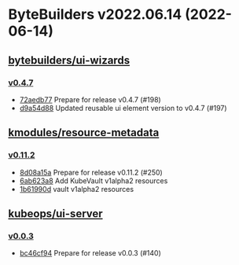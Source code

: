 # ByteBuilders v2022.06.14 (2022-06-14)


## [bytebuilders/ui-wizards](https://github.com/bytebuilders/ui-wizards)

### [v0.4.7](https://github.com/bytebuilders/ui-wizards/releases/tag/v0.4.7)

- [72aedb77](https://github.com/bytebuilders/ui-wizards/commit/72aedb77) Prepare for release v0.4.7 (#198)
- [d9a54d88](https://github.com/bytebuilders/ui-wizards/commit/d9a54d88) Updated reusable ui element version to v0.4.7 (#197)



## [kmodules/resource-metadata](https://github.com/kmodules/resource-metadata)

### [v0.11.2](https://github.com/kmodules/resource-metadata/releases/tag/v0.11.2)

- [8d08a15a](https://github.com/kmodules/resource-metadata/commit/8d08a15a) Prepare for release v0.11.2 (#250)
- [6ab623a8](https://github.com/kmodules/resource-metadata/commit/6ab623a8) Add KubeVault v1alpha2 resources
- [1b61990d](https://github.com/kmodules/resource-metadata/commit/1b61990d) vault v1alpha2 resources



## [kubeops/ui-server](https://github.com/kubeops/ui-server)

### [v0.0.3](https://github.com/kubeops/ui-server/releases/tag/v0.0.3)

- [bc46cf94](https://github.com/kubeops/ui-server/commit/bc46cf94) Prepare for release v0.0.3 (#140)



